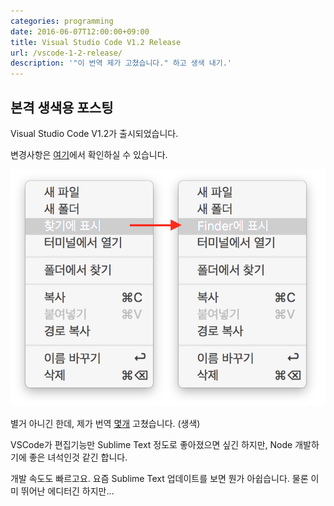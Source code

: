 ```yaml
---
categories: programming
date: 2016-06-07T12:00:00+09:00
title: Visual Studio Code V1.2 Release
url: /vscode-1-2-release/
description: '"이 번역 제가 고쳤습니다." 하고 생색 내기.'
---
```


## 본격 생색용 포스팅

Visual Studio Code V1.2가 출시되었습니다.

변경사항은 [여기](https://code.visualstudio.com/updates/May_2016)에서 확인하실 수 있습니다.

![번역 수정](01.png)

별거 아니긴 한데, 제가 번역 [몇개](https://github.com/Microsoft/vscode/pull/6381) 고쳤습니다. (생색)

VSCode가 편집기능만 Sublime Text 정도로 좋아졌으면 싶긴 하지만, Node 개발하기에 좋은 녀석인것 같긴 합니다.

개발 속도도 빠르고요. 요즘 Sublime Text 업데이트를 보면 뭔가 아쉽습니다. 물론 이미 뛰어난 에디터긴 하지만...
